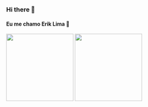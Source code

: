 ### Hi there 👋

#### Eu me chamo Erik Lima 👋
<div>
  
<img height="180em" src="https://github-readme-stats.vercel.app/api?username=Erik-EFL&show_icons=true&theme=material-palenight)](https://github.com/Erik-EFL/github-readme-stats"/>      
<img height="180em" src="https://github-readme-stats.vercel.app/api/top-langs/?username=Erik-EFL&show_icons=true&theme=material-palenight)](https://github.com/Erik-EFL/github-readme-stats"/>

</div>
